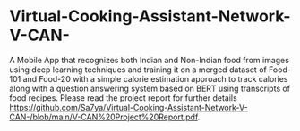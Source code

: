 # Virtual-Cooking-Assistant-Network-V-CAN-
A Mobile App that recognizes both Indian and Non-Indian food from images using deep learning techniques and training it on a merged dataset of Food-101 and Food-20 with a simple calorie estimation approach to track calories along with a question answering system based on BERT using transcripts of food recipes.
Please read the project report for further details https://github.com/Sa7ya/Virtual-Cooking-Assistant-Network-V-CAN-/blob/main/V-CAN%20Project%20Report.pdf.
